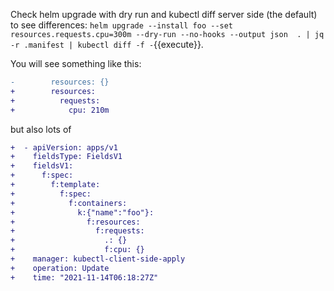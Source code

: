 Check helm upgrade with dry run and kubectl diff server side (the default) to see differences: `helm upgrade --install foo --set resources.requests.cpu=300m --dry-run --no-hooks --output json  . | jq -r .manifest | kubectl diff -f -`{{execute}}.

You will see something like this:

```diff
-        resources: {}
+        resources:
+          requests:
+            cpu: 210m
```

but also lots of 

```diff
+  - apiVersion: apps/v1
+    fieldsType: FieldsV1
+    fieldsV1:
+      f:spec:
+        f:template:
+          f:spec:
+            f:containers:
+              k:{"name":"foo"}:
+                f:resources:
+                  f:requests:
+                    .: {}
+                    f:cpu: {}
+    manager: kubectl-client-side-apply
+    operation: Update
+    time: "2021-11-14T06:18:27Z"
```
